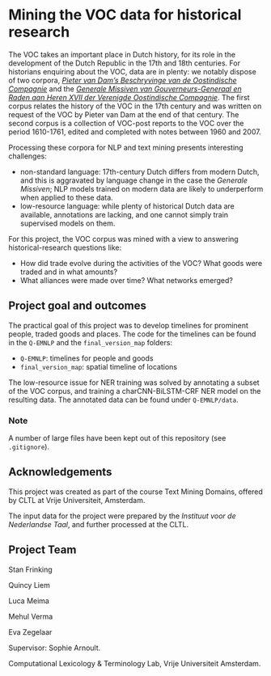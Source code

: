 # Mining the VOC data for historical research

The VOC takes an important place in Dutch history, for its role in the development of the Dutch Republic in the 17th and 18th centuries. For historians enquiring about the VOC, data are in plenty: we notably dispose of two corpora, [*Pieter van Dam’s Beschryvinge van de Oostindische Compagnie*](http://resources.huygens.knaw.nl/vocbeschrijvingvandam) and the [*Generale Missiven van Gouverneurs-Generaal en Raden aan Heren XVII der Verenigde Oostindische Compagnie*](http://resources.huygens.knaw.nl/vocgeneralemissiven). The first corpus relates the history of the VOC in the 17th century and was written on request of the VOC by Pieter van Dam at the end of that century. The second corpus is a collection of VOC-post reports to the VOC over the period 1610-1761, edited and completed with notes between 1960 and 2007.

Processing these corpora for NLP and text mining presents interesting challenges:

* non-standard language: 17th-century Dutch differs from modern Dutch, and this is aggravated by language change in the case the *Generale Missiven*; NLP models trained on modern data are likely to underperform when applied to these data.
* low-resource language: while plenty of historical Dutch data are available, annotations are lacking, and one cannot simply train supervised models on them.

For this project, the VOC corpus was mined with a view to answering historical-research questions like:

* How did trade evolve during the activities of the VOC? What goods were traded and in what amounts?
* What alliances were made over time? What networks emerged?

## Project goal and outcomes

The practical goal of this project was to develop timelines for prominent people, traded goods and places. The code for the timelines can be found in the `Q-EMNLP` and the `final_version_map` folders:

* `Q-EMNLP`: timelines for people and goods
* `final_version_map`: spatial timeline of locations

The low-resource issue for NER training was solved by annotating a subset of the VOC corpus, and training a charCNN-BiLSTM-CRF NER model on the resulting data. The annotated data can be found under `Q-EMNLP/data`.

### Note

A number of large files have been kept out of this repository (see `.gitignore`).

## Acknowledgements

This project was created as part of the course Text Mining Domains, offered by CLTL at Vrije Universiteit, Amsterdam.

The input data for the project were prepared by the *Instituut voor de Nederlandse Taal*, and further processed at the CLTL.

## Project Team

Stan Frinking

Quincy Liem

Luca Meima

Mehul Verma

Eva Zegelaar

Supervisor: Sophie Arnoult.

Computational Lexicology & Terminology Lab, Vrije Universiteit Amsterdam.




